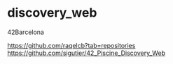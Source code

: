 # discovery_web

42Barcelona

https://github.com/raqelcb?tab=repositories
https://github.com/sigutier/42_Piscine_Discovery_Web

